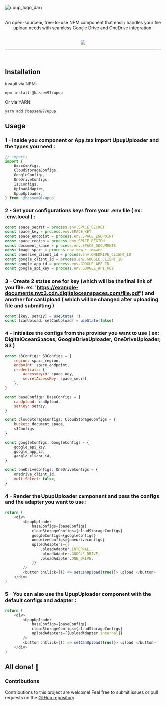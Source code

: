 ![upup_logo_dark](https://github.com/DevinoSolutions/upup/assets/43147238/b5477db9-cb23-43c7-8c12-518beb31af53)

<br/>

<div align="center">
   An open-sourcem, free-to-use NPM component that easily handles your file upload needs with seamless Google Drive and OneDrive integration.
   
</div>
<br/>
<p align="center">
  <a href="https://github.com/uNotesOfficial/upup">
    <img src="https://img.shields.io/badge/gzipped-206kb-4ba0f6" />
  </a>

<hr/>
<br />

## Installation

Install via NPM:

```shell
npm install @bassem97/upup
```

Or via YARN:

```shell
yarn add @bassem97/upup
```

## Usage

### 1 - Inside you component or App.tsx import UpupUploader and the types you need :

```javascript
// imports
import {
    BaseConfigs,
    CloudStorageConfigs,
    GoogleConfigs,
    OneDriveConfigs,
    Is3Configs,
    UploadAdapter,
    UpupUploader,
} from '@bassem97/upup'
```

### 2 - Set your configurations keys from your .env file ( ex: .env.local ) :

```javascript
const space_secret = process.env.SPACE_SECRET
const space_key = process.env.SPACE_KEY
const space_endpoint = process.env.SPACE_ENDPOINT
const space_region = process.env.SPACE_REGION
const document_space = process.env.SPACE_DOCUMENTS
const image_space = process.env.SPACE_IMAGES
const onedrive_client_id = process.env.ONEDRIVE_CLIENT_ID
const google_client_id = process.env.GOOGLE_CLIENT_ID
const google_app_id = process.env.GOOGLE_APP_ID
const google_api_key = process.env.GOOGLE_API_KEY
```

### 3 - Create 2 states one for key (which will be the final link of you file. ex: 'https://example-documents.nyc3.cdn.digitaloceanspaces.com/file.pdf') and another for canUpload ( which will be changed after uploading file and submitting )

```javascript
const [key, setKey] = useState('')
const [canUpload, setCanUpload] = useState(false)
```

### 4 - initialize the configs from the provider you want to use ( ex: DigitalOceanSpaces, GoogleDriveUploader, OneDriveUploader, S3 )

```javascript
const s3Configs: S3Configs = {
    region: space_region,
    endpoint: space_endpoint,
    credentials: {
        accessKeyId: space_key,
        secretAccessKey: space_secret,
    },
}

const baseConfigs: BaseConfigs = {
    canUpload: canUpload,
    setKey: setKey,
}

const cloudStorageConfigs: CloudStorageConfigs = {
    bucket: document_space,
    s3Configs,
}

const googleConfigs: GoogleConfigs = {
    google_api_key,
    google_app_id,
    google_client_id,
}

const oneDriveConfigs: OneDriveConfigs = {
    onedrive_client_id,
    multiSelect: false,
}
```

### 4 - Render the UpupUploader component and pass the configs and the adapter you want to use :

```javascript
return (
    <div>
        <UpupUploader
            baseConfigs={baseConfigs}
            cloudStorageConfigs={cloudStorageConfigs}
            googleConfigs={googleConfigs}
            oneDriveConfigs={oneDriveConfigs}
            uploadAdapters={[
                UploadAdapter.INTERNAL,
                UploadAdapter.GOOGLE_DRIVE,
                UploadAdapter.ONE_DRIVE,
            ]}
        />
        <button onClick={() => setCanUpload(true)}> upload </button>
    </div>
)
```

### 5 - You can also use the UpupUploader component with the default configs and adapter :

```javascript
return (
    <div>
        <UpupUploader
            baseConfigs={baseConfigs}
            cloudStorageConfigs={cloudStorageConfigs}
            uploadAdapters={[UploadAdapter.internal]}
        />
        <button onClick={() => setCanUpload(true)}> upload </button>
    </div>
)
```

## All done! 🎉

### Contributions

Contributions to this project are welcome! Feel free to submit issues or pull requests on the [GitHub repository](https://github.com/uNotesOfficial/upup.git).
